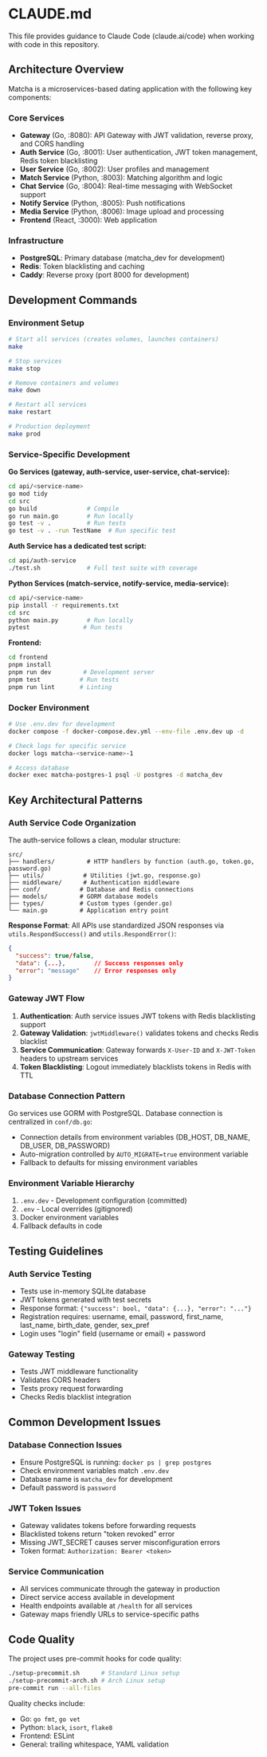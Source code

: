 # CLAUDE.md

This file provides guidance to Claude Code (claude.ai/code) when working with code in this repository.

## Architecture Overview

Matcha is a microservices-based dating application with the following key components:

### Core Services
- **Gateway** (Go, :8080): API Gateway with JWT validation, reverse proxy, and CORS handling
- **Auth Service** (Go, :8001): User authentication, JWT token management, Redis token blacklisting
- **User Service** (Go, :8002): User profiles and management
- **Match Service** (Python, :8003): Matching algorithm and logic
- **Chat Service** (Go, :8004): Real-time messaging with WebSocket support
- **Notify Service** (Python, :8005): Push notifications
- **Media Service** (Python, :8006): Image upload and processing
- **Frontend** (React, :3000): Web application

### Infrastructure
- **PostgreSQL**: Primary database (matcha_dev for development)
- **Redis**: Token blacklisting and caching
- **Caddy**: Reverse proxy (port 8000 for development)

## Development Commands

### Environment Setup
```bash
# Start all services (creates volumes, launches containers)
make

# Stop services
make stop

# Remove containers and volumes
make down

# Restart all services
make restart

# Production deployment
make prod
```

### Service-Specific Development

**Go Services (gateway, auth-service, user-service, chat-service):**
```bash
cd api/<service-name>
go mod tidy
cd src
go build              # Compile
go run main.go        # Run locally
go test -v .          # Run tests
go test -v . -run TestName  # Run specific test
```

**Auth Service has a dedicated test script:**
```bash
cd api/auth-service
./test.sh             # Full test suite with coverage
```

**Python Services (match-service, notify-service, media-service):**
```bash
cd api/<service-name>
pip install -r requirements.txt
cd src
python main.py        # Run locally
pytest               # Run tests
```

**Frontend:**
```bash
cd frontend
pnpm install
pnpm run dev         # Development server
pnpm test           # Run tests
pnpm run lint       # Linting
```

### Docker Environment
```bash
# Use .env.dev for development
docker compose -f docker-compose.dev.yml --env-file .env.dev up -d

# Check logs for specific service
docker logs matcha-<service-name>-1

# Access database
docker exec matcha-postgres-1 psql -U postgres -d matcha_dev
```

## Key Architectural Patterns

### Auth Service Code Organization
The auth-service follows a clean, modular structure:

```
src/
├── handlers/         # HTTP handlers by function (auth.go, token.go, password.go)
├── utils/           # Utilities (jwt.go, response.go)
├── middleware/      # Authentication middleware
├── conf/           # Database and Redis connections
├── models/         # GORM database models
├── types/          # Custom types (gender.go)
└── main.go         # Application entry point
```

**Response Format**: All APIs use standardized JSON responses via `utils.RespondSuccess()` and `utils.RespondError()`:
```json
{
  "success": true/false,
  "data": {...},        // Success responses only
  "error": "message"    // Error responses only
}
```

### Gateway JWT Flow
1. **Authentication**: Auth service issues JWT tokens with Redis blacklisting support
2. **Gateway Validation**: `jwtMiddleware()` validates tokens and checks Redis blacklist
3. **Service Communication**: Gateway forwards `X-User-ID` and `X-JWT-Token` headers to upstream services
4. **Token Blacklisting**: Logout immediately blacklists tokens in Redis with TTL

### Database Connection Pattern
Go services use GORM with PostgreSQL. Database connection is centralized in `conf/db.go`:
- Connection details from environment variables (DB_HOST, DB_NAME, DB_USER, DB_PASSWORD)
- Auto-migration controlled by `AUTO_MIGRATE=true` environment variable
- Fallback to defaults for missing environment variables

### Environment Variable Hierarchy
1. `.env.dev` - Development configuration (committed)
2. `.env` - Local overrides (gitignored)
3. Docker environment variables
4. Fallback defaults in code

## Testing Guidelines

### Auth Service Testing
- Tests use in-memory SQLite database
- JWT tokens generated with test secrets
- Response format: `{"success": bool, "data": {...}, "error": "..."}`
- Registration requires: username, email, password, first_name, last_name, birth_date, gender, sex_pref
- Login uses "login" field (username or email) + password

### Gateway Testing
- Tests JWT middleware functionality
- Validates CORS headers
- Tests proxy request forwarding
- Checks Redis blacklist integration

## Common Development Issues

### Database Connection Issues
- Ensure PostgreSQL is running: `docker ps | grep postgres`
- Check environment variables match `.env.dev`
- Database name is `matcha_dev` for development
- Default password is `password`

### JWT Token Issues
- Gateway validates tokens before forwarding requests
- Blacklisted tokens return "token revoked" error
- Missing JWT_SECRET causes server misconfiguration errors
- Token format: `Authorization: Bearer <token>`

### Service Communication
- All services communicate through the gateway in production
- Direct service access available in development
- Health endpoints available at `/health` for all services
- Gateway maps friendly URLs to service-specific paths

## Code Quality

The project uses pre-commit hooks for code quality:
```bash
./setup-precommit.sh      # Standard Linux setup
./setup-precommit-arch.sh # Arch Linux setup
pre-commit run --all-files
```

Quality checks include:
- Go: `go fmt`, `go vet`
- Python: `black`, `isort`, `flake8`
- Frontend: ESLint
- General: trailing whitespace, YAML validation
